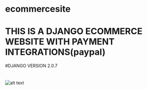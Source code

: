 # ecommercesite
# THIS IS A DJANGO ECOMMERCE WEBSITE WITH PAYMENT INTEGRATIONS(paypal)

#DJANGO VERSION
2.0.7

#
![alt text](https://github.com/[mmachua]/[ecommercesite]/women/[media]/profile_image\orig.jpg?raw=true)
